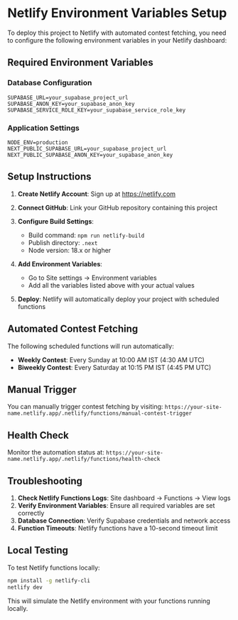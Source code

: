 # Netlify Environment Variables Setup

To deploy this project to Netlify with automated contest fetching, you need to configure the following environment variables in your Netlify dashboard:

## Required Environment Variables

### Database Configuration
```
SUPABASE_URL=your_supabase_project_url
SUPABASE_ANON_KEY=your_supabase_anon_key
SUPABASE_SERVICE_ROLE_KEY=your_supabase_service_role_key
```

### Application Settings
```
NODE_ENV=production
NEXT_PUBLIC_SUPABASE_URL=your_supabase_project_url
NEXT_PUBLIC_SUPABASE_ANON_KEY=your_supabase_anon_key
```

## Setup Instructions

1. **Create Netlify Account**: Sign up at https://netlify.com
2. **Connect GitHub**: Link your GitHub repository containing this project
3. **Configure Build Settings**:
   - Build command: `npm run netlify-build`
   - Publish directory: `.next`
   - Node version: 18.x or higher

4. **Add Environment Variables**:
   - Go to Site settings → Environment variables
   - Add all the variables listed above with your actual values

5. **Deploy**: Netlify will automatically deploy your project with scheduled functions

## Automated Contest Fetching

The following scheduled functions will run automatically:

- **Weekly Contest**: Every Sunday at 10:00 AM IST (4:30 AM UTC)
- **Biweekly Contest**: Every Saturday at 10:15 PM IST (4:45 PM UTC)

## Manual Trigger

You can manually trigger contest fetching by visiting:
`https://your-site-name.netlify.app/.netlify/functions/manual-contest-trigger`

## Health Check

Monitor the automation status at:
`https://your-site-name.netlify.app/.netlify/functions/health-check`

## Troubleshooting

1. **Check Netlify Functions Logs**: Site dashboard → Functions → View logs
2. **Verify Environment Variables**: Ensure all required variables are set correctly
3. **Database Connection**: Verify Supabase credentials and network access
4. **Function Timeouts**: Netlify functions have a 10-second timeout limit

## Local Testing

To test Netlify functions locally:
```bash
npm install -g netlify-cli
netlify dev
```

This will simulate the Netlify environment with your functions running locally.
